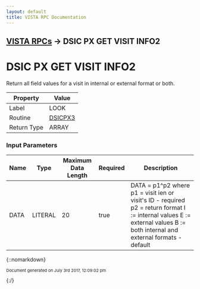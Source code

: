 ```yaml
---
layout: default
title: VISTA RPC Documentation
---
```


## [VISTA RPCs](TableOfContents) &#8594; DSIC PX GET VISIT INFO2
# DSIC PX GET VISIT INFO2

Return all field values for a visit in internal or external format or both.

Property | Value
--- | ---
Label | LOOK
Routine | [DSICPX3](http://code.osehra.org/dox/Routine_DSICPX3_source.html)
Return Type | ARRAY


### Input Parameters

Name | Type | Maximum Data Length | Required | Description
--- | --- | --- | --- | ---
DATA | LITERAL | 20 | true | DATA &#x3D; p1^p2   where  p1 &#x3D; visit ien or visit&#x27;s ID -  required       p2 &#x3D; return format            I :&#x3D; internal values            E :&#x3D; external values            B :&#x3D; both internal and external formats - default



{::nomarkdown} <br/><p style="font-size: 11px">Document generated on July 3rd 2017, 12:09:02 pm</p>{:/}